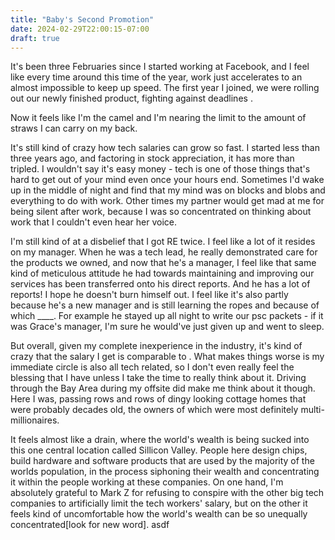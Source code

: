 ```yaml
---
title: "Baby's Second Promotion"
date: 2024-02-29T22:00:15-07:00
draft: true
---
```


It's been three Februaries since I started working at Facebook, and I feel like every time around this time of the year, work just accelerates to an almost impossible to keep up speed. The first year I joined, we were rolling out our newly finished product, fighting against deadlines . 

Now it feels like I'm the camel and I'm nearing the limit to the amount of straws I can carry on my back. 

It's still kind of crazy how tech salaries can grow so fast. I started less than three years ago, and factoring in stock appreciation, it has more than tripled. I wouldn't say it's easy money - tech is one of those things that's hard to get out of your mind even once your hours end. Sometimes I'd wake up in the middle of night and find that my mind was on blocks and blobs and everything to do with work. Other times my partner would get mad at me for being silent after work, because I was so concentrated on thinking about work that I couldn't even hear her voice. 

I'm still kind of at a disbelief that I got RE twice. I feel like a lot of it resides on my manager. When he was a tech lead, he really demonstrated care for the products we owned, and now that he's a manager, I feel like that same kind of meticulous attitude he had towards maintaining and improving our services has been transferred onto his direct reports. And he has a lot of reports! I hope he doesn't burn himself out. I feel like it's also partly because he's a new manager and is still learning the ropes and because of which ____. For example he stayed up all night to write our psc packets - if it was Grace's manager, I'm sure he would've just given up and went to sleep. 

But overall, given my complete inexperience in the industry, it's kind of crazy that the salary I get is comparable to . What makes things worse is my immediate circle is also all tech related, so I don't even really feel the blessing that I have unless I take the time to really think about it. Driving through the Bay Area during my offsite did make me think about it though. Here I was, passing rows and rows of dingy looking cottage homes that were probably decades old, the owners of which were most definitely multi-millionaires. 

It feels almost like a drain, where the world's wealth is being sucked into this one central location called Sillicon Valley. People here design chips, build hardware and software products that are used by the majority of the worlds population, in the process siphoning their wealth and concentrating it within the people working at these companies. On one hand, I'm absolutely grateful to Mark Z for refusing to conspire with the other big tech companies to artificially limit the tech workers' salary, but on the other it feels kind of uncomfortable how the world's wealth can be so unequally concentrated[look for new word].  asdf



